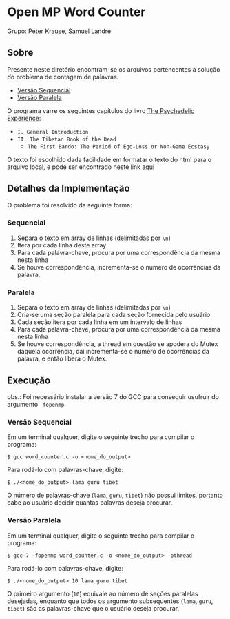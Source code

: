 # Open MP Word Counter
Grupo: Peter Krause, Samuel Landre

## Sobre
Presente neste diretório encontram-se os arquivos pertencentes à solução do problema de contagem de palavras.
- [Versão Sequencial](word_counter.c)
- [Versão Paralela](word_counter_parallel.c)

O programa varre os seguintes capítulos do livro [The Psychedelic Experience](https://en.wikipedia.org/wiki/The_Psychedelic_Experience):
- `I. General Introduction`
- `II. The Tibetan Book of the Dead`
  - `The First Bardo: The Period of Ego-Loss or Non-Game Ecstasy`


O texto foi escolhido dada facilidade em formatar o texto do html para o arquivo local, e pode ser encontrado neste link [aqui](https://www.sacred-texts.com/bud/tib/psydead.htm)

## Detalhes da Implementação
O problema foi resolvido da seguinte forma:

### Sequencial
1. Separa o texto em array de linhas (delimitadas por `\n`)
2. Itera por cada linha deste array
3. Para cada palavra-chave, procura por uma correspondência da mesma nesta linha
4. Se houve correspondência, incrementa-se o número de ocorrências da palavra.

### Paralela
1. Separa o texto em array de linhas (delimitadas por `\n`)
2. Cria-se uma seção paralela para cada seção fornecida pelo usuário
3. Cada seção itera por cada linha em um intervalo de linhas
4. Para cada palavra-chave, procura por uma correspondência da mesma nesta linha
5. Se houve correspondência, a thread em questão se apodera do Mutex daquela ocorrência, daí incrementa-se o número de ocorrências da palavra, e então libera o Mutex.


## Execução
obs.: Foi necessário instalar a versão 7 do GCC para conseguir usufruir do argumento `-fopenmp`.

### Versão Sequencial
Em um terminal qualquer, digite o seguinte trecho para compilar o programa:
```
$ gcc word_counter.c -o <nome_do_output>
```
Para rodá-lo com palavras-chave, digite:
```
$ ./<nome_do_output> lama guru tibet
```
O número de palavras-chave (`lama`, `guru`, `tibet`) não possui limites, portanto cabe ao usuário decidir quantas palavras deseja procurar.

### Versão Paralela
Em um terminal qualquer, digite o seguinte trecho para compilar o programa:
```
$ gcc-7 -fopenmp word_counter.c -o <nome_do_output> -pthread
```
Para rodá-lo com palavras-chave, digite:
```
$ ./<nome_do_output> 10 lama guru tibet
```
O primeiro argumento (`10`) equivale ao número de seções paralelas desejadas, enquanto que todos os argumento subsequentes (`lama`, `guru`, `tibet`) são as palavras-chave que o usuário deseja procurar.
